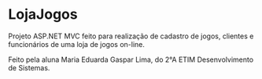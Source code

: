 # LojaJogos

Projeto ASP.NET MVC feito para realização de cadastro de jogos, clientes e funcionários de uma loja de jogos on-line.

Feito pela aluna Maria Eduarda Gaspar Lima, do 2°A ETIM Desenvolvimento de Sistemas.
